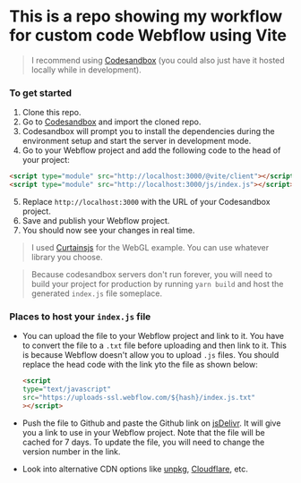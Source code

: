 # This is a repo showing my workflow for custom code Webflow using Vite

> I recommend using [Codesandbox](https://codesandbox.io/) (you could also just have it hosted locally while in development).
>

### To get started

1. Clone this repo.
2. Go to [Codesandbox](https://codesandbox.io/) and import the cloned repo.
3. Codesandbox will prompt you to install the dependencies during the environment setup and start the server in development mode.
4. Go to your Webflow project and add the following code to the head of your project:

  ```html
  <script type="module" src="http://localhost:3000/@vite/client"></script> This is to see your changes in real time.
  <script type="module" src="http://localhost:3000/js/index.js"></script>
  ```

5. Replace `http://localhost:3000` with the URL of your Codesandbox project.
6. Save and publish your Webflow project.
7. You should now see your changes in real time.

> I used [Curtainsjs](https://www.curtainsjs.com/) for the WebGL example. You can use whatever library you choose.
>

> Because codesandbox servers don't run forever, you will need to build your project for production by running `yarn build` and host the generated `index.js` file someplace.
>

### Places to host your `index.js` file

- You can upload the file to your Webflow project and link to it. You have to convert the file to a `.txt` file before uploading and then link to it. This is because Webflow doesn't allow you to upload `.js` files. You should replace the head code with the link yto the file as shown below:

  ```html
  <script
  type="text/javascript"
  src="https://uploads-ssl.webflow.com/${hash}/index.js.txt"
  ></script>
  ```

- Push the file to Github and paste the Github link on [jsDelivr](https://www.jsdelivr.com/github). It will give you a link to use in your Webflow project. Note that the file will be cached for 7 days. To update the file, you will need to change the version number in the link.

- Look into alternative CDN options like [unpkg](https://unpkg.com/), [Cloudflare](https://www.cloudflare.com/), etc.
